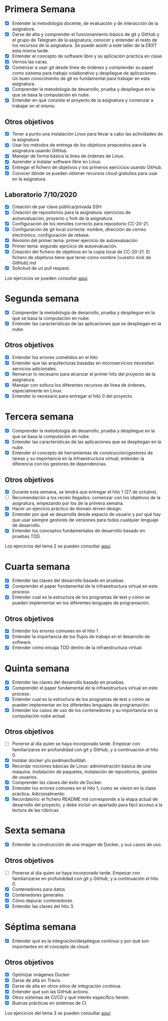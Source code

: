 # Primera Semana

- [x] Entender la metodología docente, de evaluación y de interacción de la asignatura.
- [x] Darse de alta y comprender el funcionamiento básico de git y GitHub y el grupo de Telegram de la asignatura; conocer y entender el resto de los recursos de la asignatura. Se puede asistir a este taller de la DEIIT esta misma tarde.
- [x] Entender el concepto de software libre y su aplicación práctica en clase.
- [x] Vernos las caras.
- [x] Comenzar a usar git desde línea de órdenes y comprender su papel como sistema para trabajo colaborativo y despliegue de aplicaciones. Un buen conocimiento de git es fundamental para trabajar en esta asignatura.
- [x] Comprender la metodología de desarrollo, prueba y despliegue en la que se basa la computación en nube.
- [x] Entender en qué consiste el proyecto de la asignatura y comenzar a trabajar en el mismo.

## Otros objetivos

- [x] Tener a punto una instalación Linux para llevar a cabo las actividades de la asignatura
- [x] Usar los métodos de entrega de los objetivos propuestos para la asignatura usando GitHub.
- [x] Manejar de forma básica la línea de órdenes de Linux.
- [x] Aprender a instalar software libre en Linux.
- [x] Entregar el fichero de objetivos y los primeros ejercicios usando GitHub.
- [x] Conocer dónde se pueden obtener recursos cloud gratuitos para usar en la asignatura.

## Laboratorio 7/10/2020

- [x] Creación de par clave pública/privada SSH
- [x] Creación de repositorios para la asignatura: ejercicios de autoevaluación, proyecto y fork de la asignatura.
- [x] Configuración de los remotes correcto para repositorio CC-20-21.
- [x] Configuración de git local correcta: nombre, dirección de correo electrónico, configuración de rebase.
- [x] Revisión del primer tema: primer ejercicio de autoevaluación
- [x] Primer tema: segundo ejercicio de autoevaluación.
- [x] Creación del fichero de objetivos en la copia local de CC-20-21. El fichero de objetivos tiene que tener como nombre [vuestro nick de GitHub].md
- [x] Solicitud de un pull request.

Los ejercicios se pueden consultar [aquí](https://github.com/januszewskimar/CC-ejercicios-autoevaluacion/blob/main/docs/tema-1.md).


# Segunda semana

- [x] Comprender la metodología de desarrollo, prueba y despliegue en la que se basa la computación en nube.
- [x] Entender las características de las aplicaciones que se despliegan en la nube.

## Otros objetivos

- [x] Entender los errores cometidos en el hito
- [x] Entender que las arquitecturas basadas en microservicios necesitan servicios adicionales.
- [x] Remarcar lo necesario para alcanzar el primer hito del proyecto de la asignatura.
- [x] Manejar con soltura los diferentes recursos de línea de órdenes, especialmente en Linux.
- [x] Entender lo necesario para entregar el hito 0 del proyecto.

# Tercera semana

- [x] Comprender la metodología de desarrollo, prueba y despliegue en la que se basa la computación en nube.
- [x] Entender las características de las aplicaciones que se despliegan en la nube.
- [x] Entender el concepto de herramientas de construcción/gestores de tareas y su importancia en la infraestructura virtual; entender la diferencia con los gestores de dependencias.

## Otros objetivos

- [x] Durante esta semana, se tendrá que entregar el hito 1 (27 de octubre).
- [ ] Recomendación a los recién llegados: comenzar con los objetivos de la asignatura, empezando por los de la primera semana.
- [x] Hacer un ejercicio práctico de domain driven design.
- [x] Entender por qué se desarrolla desde espacio de usuario y por qué hay que usar siempre gestores de versiones para todos cualquier lenguaje de desarrollo.
- [x] Entender los conceptos fundamentales de desarrollo basado en pruebas TDD.

Los ejercicios del tema 2 se pueden consultar [aquí](https://github.com/januszewskimar/CC-ejercicios-autoevaluacion/blob/main/docs/tema-2.md).

# Cuarta semana

- [x] Entender las claves del desarrollo basado en pruebas.
- [x] Comprender el paper fundamental de la infraestructura virtual en este proceso.
- [x] Entender cual es la estructura de los programas de test y cómo se pueden implementar en los diferentes lenguajes de programación.

## Otros objetivos

- [x] Entender los errores comunes en el hito 1.
- [x] Entender la importancia de los flujos de trabajo en el desarrollo de software.
- [x] Entender cómo encaja TDD dentro de la infraestructura virtual.

# Quinta semana

- [x] Entender las claves del desarrollo basado en pruebas.
- [x] Comprender el paper fundamental de la infraestructura virtual en este proceso.
- [x] Entender cual es la estructura de los programas de test y cómo se pueden implementar en los diferentes lenguajes de programación.
- [x] Entender los casos de uso de los contenedores y su importancia en la computación nube actual.

## Otros objetivos

- [ ] Ponerse al día quien se haya incorporado tarde. Empezar con familiarizarse en profundidad con git y GitHub, y a continuación el hito 0.
- [x] Instalar docker y/o podman/buildah.
- [x] Recordar nociones básicas de Linux: administración básica de una máquina. Instalación de paquetes, instalación de repositorios, gestión de usuarios.
- [x] Comprender las claves del éxito de Docker.
- [x] Entender los errores comunes en el hito 1, como se vieron en la clase práctica. Adicionalmente:
- [x] Recordatorio: el fichero README.md corresponde a la etapa actual de desarrollo del proyecto, y debe incluir un apartado para fácil acceso a la lectura de las rúbricas.

# Sexta semana

- [x] Entender la construcción de una imagen de Docker, y sus casos de uso.

## Otros objetivos

- [ ] Ponerse al día quien se haya incorporado tarde. Empezar con familiarizarse en profundidad con git y GitHub, y a continuación el hito 0.
- [x] Contenedores para datos
- [x] Contenedores generales
- [x] Cómo depurar contenedores.
- [x] Entender las claves del hito 3.

# Séptima semana

- [x] Entender qué es la integración/despliegue continuo y por qué son importantes en el concepto de cloud.

## Otros objetivos

- [x] Optimizar imágenes Docker
- [x] Darse de alta en Travis.
- [x] Darse de alta en otros sitios de integración continua.
- [x] Entender qué son las GitHub actions.
- [x] Otros sistemas de CI/CD y qué interés específico tienen.
- [x] Buenas prácticas en sistemas de CI

Los ejercicios del tema 3 se pueden consultar [aquí](https://github.com/januszewskimar/CC-ejercicios-autoevaluacion/blob/main/docs/tema-3.md).
